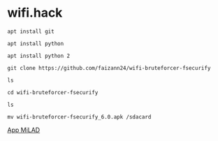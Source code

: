 # wifi.hack



`apt install git `

`apt install python `

`apt install python 2`

`git clone https://github.com/faizann24/wifi-bruteforcer-fsecurify`

`ls`

`cd wifi-bruteforcer-fsecurify`

`ls`

`mv wifi-bruteforcer-fsecurify_6.0.apk /sdacard`


[App MiLAD](https://t.me/App_MILAD) 

